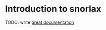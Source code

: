 # Introduction to snorlax

TODO: write [great documentation](http://jacobian.org/writing/what-to-write/)
